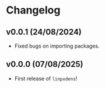 # Changelog

<!--next-version-placeholder-->

## v0.0.1 (24/08/2024)

- Fixed bugs on importing packages.

## v0.0.0 (07/08/2025)

- First release of `linpxdens`!

